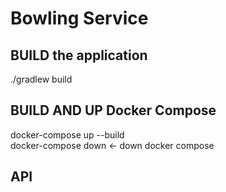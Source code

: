 # Bowling Service

## BUILD the application 
./gradlew build   

## BUILD AND UP Docker Compose 
docker-compose up --build   
docker-compose down <- down docker compose     

## API  
